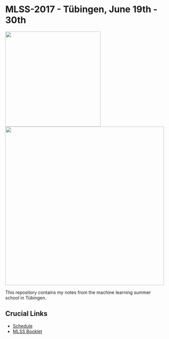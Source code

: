 # MLSS-2017 - Tübingen, June 19th - 30th

<img src="http://mlss.tuebingen.mpg.de/2017/pics/Max-Planck-Gesellschaft.png" width="300"> <img src="http://mlss.tuebingen.mpg.de/2017/pics/MLSS17_small.png" width="500">

This repository contains my notes from the machine learning summer school in Tübingen.


## Crucial Links

+ [Schedule](http://mlss.tuebingen.mpg.de/2017/schedule/schedule.pdf)
+ [MLSS Booklet](http://mlss.tuebingen.mpg.de/2017/files/bookletMLSS2017.pdf)

